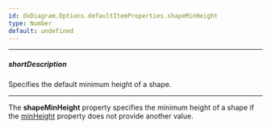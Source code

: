 ```yaml
---
id: dxDiagram.Options.defaultItemProperties.shapeMinHeight
type: Number
default: undefined
---
```

---
##### shortDescription
Specifies the default minimum height of a shape.

---
The **shapeMinHeight** property specifies the minimum height of a shape if the [minHeight](/Documentation/ApiReference/UI_Components/dxDiagram/Configuration/customShapes/#minHeight) property does not provide another value.